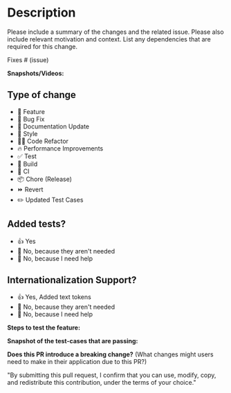 # Description

Please include a summary of the changes and the related issue. Please also include relevant motivation and context. List any dependencies that are required for this change.

Fixes # (issue)

**Snapshots/Videos:**

## Type of change
<!-- Please delete options that are not relevant. -->

-  🍕 Feature
-  🐛 Bug Fix
-  📝 Documentation Update
-  🎨 Style
-  🧑‍💻 Code Refactor
-  🔥 Performance Improvements
-  ✅ Test
-  🤖 Build
-  🔁 CI
-  📦 Chore (Release)
-  ⏩ Revert
-  ✏️ Updated Test Cases

## Added tests?
<!-- Please choose one -->

-  👍 Yes
-  🙅 No, because they aren't needed
-  🙋 No, because I need help

## Internationalization Support?
<!-- Please choose one -->

-  👍 Yes, Added text tokens
-  🙅 No, because they aren't needed
-  🙋 No, because I need help

**Steps to test the feature:**

**Snapshot of the test-cases that are passing:**

**Does this PR introduce a breaking change?** (What changes might users need to make in their application due to this PR?)

"By submitting this pull request, I confirm that you can use, modify, copy, and redistribute this contribution, under the terms of your choice."